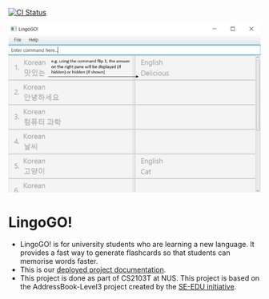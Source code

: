 [![CI Status](https://github.com/se-edu/addressbook-level3/workflows/Java%20CI/badge.svg)](https://github.com/AY2122S1-CS2103T-T11-2/tp/actions)

![Ui](docs/images/Ui.png)

# LingoGO!
- LingoGO! is for university students who are learning a new language. It provides a fast way to generate flashcards so that students can memorise words faster.
- This is our [deployed project documentation](https://tp-jqmz8ayst-jhlee1997.vercel.app/).
- This project is done as part of CS2103T at NUS. This project is based on the AddressBook-Level3 project created by the [SE-EDU initiative](https://se-education.org).
